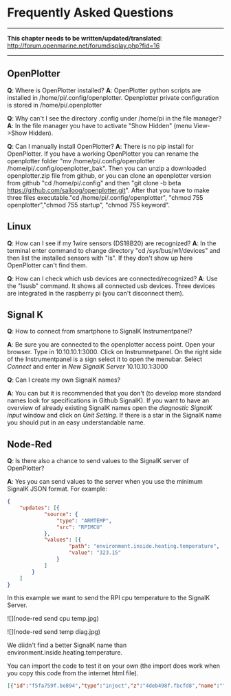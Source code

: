 # Frequently Asked Questions

---

**This chapter needs to be written/updated/translated**: http://forum.openmarine.net/forumdisplay.php?fid=16

---
## OpenPlotter

**Q**: Where is OpenPlotter installed?
**A**: OpenPlotter python scripts are installed in /home/pi/.config/openplotter.
Openplotter private configuration is stored in /home/pi/.openplotter

**Q**: Why can't I see the directory .config under /home/pi in the file manager?
**A**: In the file manager you have to activate "Show Hidden" (menu View->Show Hidden).

**Q**: Can I manually install OpenPlotter? 
**A**: There is no pip install for OpenPlotter. If you have a working OpenPlotter you can
rename the openplotter folder "mv /home/pi/.config/openplotter /home/pi/.config/openplotter_bak". Then you can unzip a downloaded openplotter.zip file from github, or you can clone an openplotter version from github "cd /home/pi/.config" and then "git clone -b beta https://github.com/sailoog/openplotter.git". After that you have to make three files executable."cd /home/pi/.config/openplotter", "chmod 755 openplotter","chmod 755 startup", "chmod 755 keyword".

## Linux
**Q**: How can I see if my 1wire sensors (DS18B20) are recognized?
**A**: In the terminal enter command to change directory "cd /sys/bus/w1/devices" and then list the installed sensors with "ls". If they don't show up here OpenPlotter can't find them.

**Q**: How can I check which usb devices are connected/recognized?
**A**: Use the "lsusb" command. It shows all connected usb devices. Three devices are integrated in the raspberry pi (you can't disconnect them).


## Signal K

**Q**: How to connect from smartphone to SignalK Instrumentpanel?

**A**: Be sure you are connected to the openplotter access point. Open your browser. Type in 10.10.10.1:3000. Click on Instrumnetpanel. On the right side of the Instrumentpanel is a sign select it to open the menubar. Select _Connect_ and enter in _New SignalK Server_ 10.10.10.1:3000

**Q**: Can I create my own SignalK names?

**A**: You can but it is recommended that you don't (to develop more standard names look for specifications in Github SignalK). If you want to have an overview of already existing SignalK names open the _diagnostic SignalK input_ window and click on _Unit Setting_. If there is a star in the SignalK name you should put in an easy understandable name.

## Node-Red

**Q**: Is there also a chance to send values to the SignalK server of OpenPlotter?

**A**: Yes you can send values to the server when you use the minimum SignalK JSON format. For example:

```json
{
	"updates": [{
			"source": {
				"type": "ARMTEMP",
				"src": "RPIMCU"
			},
			"values": [{
					"path": "environment.inside.heating.temperature",
					"value": "323.15"
				}
			]
		}
	]
}

```
In this example we want to send the RPI cpu temperature to the SignalK Server.

![](node-red send cpu temp.jpg)

![](node-red send temp diag.jpg)

We diidn't find a better SignalK name than environment.inside.heating.temperature.

You can import the code to test it on your own (the import does work when you copy this code from the internet html file).

```json
[{"id":"f5fa759f.be894","type":"inject","z":"4deb498f.fbcfd8","name":"","topic":"","payload":"","payloadType":"date","repeat":"10","crontab":"","once":true,"x":131,"y":127,"wires":[["adb4b4a8.9c10c8"]]},{"id":"adb4b4a8.9c10c8","type":"exec","z":"4deb498f.fbcfd8","command":"vcgencmd","addpay":false,"append":"measure_temp","useSpawn":"","timer":"","name":"getCPUtemp","x":258,"y":186.5,"wires":[["2705f134.792f86"],[],[]]},{"id":"7b5088a.c5f0af8","type":"debug","z":"4deb498f.fbcfd8","name":"Debug showSK","active":false,"console":"false","complete":"payload","x":507,"y":187.5,"wires":[]},{"id":"2705f134.792f86","type":"function","z":"4deb498f.fbcfd8","name":"msg.payload","func":"cpu_temp = parseFloat(msg.payload.replace(\"temp=\",\"\").replace(\"'C\\n\",\"\"));\ncpu_temp = cpu_temp + 273.15\nmsg.payload = '{\\\"updates\\\": [{\\\"source\\\": {\\\"type\\\": \\\"ARMTEMP\\\",\\\"src\\\" : \\\"RPIMCU\\\"},\\\"values\\\":[{\\\"path\\\": \\\"environment.inside.heating.temperature\\\",\\\"value\\\":'+cpu_temp+'}]}]}\\n';\nreturn msg;","outputs":1,"noerr":0,"x":372,"y":126,"wires":[["7b5088a.c5f0af8","c17f4c75.737088"]]},{"id":"c17f4c75.737088","type":"udp out","z":"4deb498f.fbcfd8","name":"sendSK","addr":"localhost","iface":"","port":"55559","ipv":"udp4","outport":"","base64":false,"multicast":"false","x":535,"y":126,"wires":[]}]
```